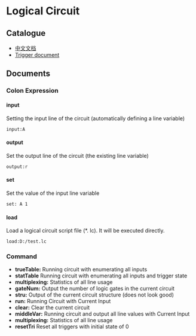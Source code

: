 ﻿Logical Circuit
=============

Catalogue
-------------
* [中文文档](readme_cn.md)
* [Trigger document](tri_readme.md)

Documents
-------------
### Colon Expression

#### input
Setting the input line of the circuit (automatically defining a line variable)
```
input:A
```

#### output
Set the output line of the circuit (the existing line variable)
```
output:r
```

#### set
Set the value of the input line variable
```
set: A 1
```

#### load
Load a logical circuit script file (*. lc). It will be executed directly.
```
load:D:/test.lc
```

### Command

* **trueTable:** Running circuit with enumerating all inputs
* **statTable**  Running circuit with enumerating all inputs and trigger state
* **multiplexing:** Statistics of all line usage
* **gateNum:** Output the number of logic gates in the current circuit
* **stru:** Output of the current circuit structure (does not look good)
* **run:** Running Circuit with Current Input
* **clear:** Clear the current circuit
* **middleVar:** Running circuit and output all line values with Current Input
* **multiplexing:** Statistics of all line usage
* **resetTri** Reset all triggers with initial state of 0